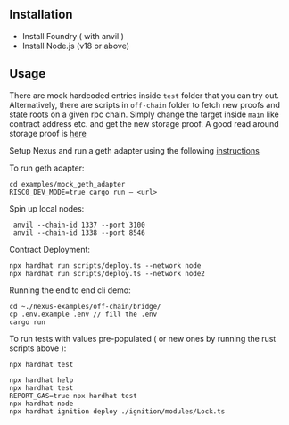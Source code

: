 ## Installation

- Install Foundry ( with anvil )
- Install Node.js (v18 or above)

## Usage

There are mock hardcoded entries inside `test` folder that you can try out.
Alternatively, there are scripts in `off-chain` folder to fetch new proofs and state roots on a given rpc chain. Simply change the target inside `main` like contract address etc. and get the new storage proof.
A good read around storage proof is [here](https://coinsbench.com/solidity-layout-and-access-of-storage-variables-simply-explained-1ce964d7c738)

Setup Nexus and run a geth adapter using the following [instructions](https://github.com/availproject/nexus/blob/main/docs/development/1_getting_started.md)

To run geth adapter:

```
cd examples/mock_geth_adapter
RISC0_DEV_MODE=true cargo run — <url>
```

Spin up local nodes:

```
 anvil --chain-id 1337 --port 3100
 anvil --chain-id 1338 --port 8546
```

Contract Deployment:

```
npx hardhat run scripts/deploy.ts --network node
npx hardhat run scripts/deploy.ts --network node2
```

Running the end to end cli demo:

```
cd ~./nexus-examples/off-chain/bridge/
cp .env.example .env // fill the .env
cargo run
```

To run tests with values pre-populated ( or new ones by running the rust scripts above ):

`npx hardhat test`

```shell
npx hardhat help
npx hardhat test
REPORT_GAS=true npx hardhat test
npx hardhat node
npx hardhat ignition deploy ./ignition/modules/Lock.ts
```
